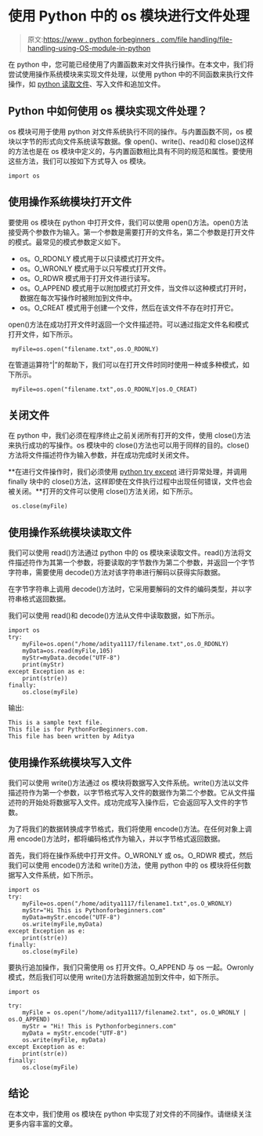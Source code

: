 # 使用 Python 中的 os 模块进行文件处理

> 原文:[https://www . python forbeginners . com/file handling/file-handling-using-OS-module-in-python](https://www.pythonforbeginners.com/filehandling/file-handling-using-os-module-in-python)

在 python 中，您可能已经使用了内置函数来对文件执行操作。在本文中，我们将尝试使用操作系统模块来实现文件处理，以使用 python 中的不同函数来执行文件操作，如 [python 读取文件](https://www.pythonforbeginners.com/files/reading-and-writing-files-in-python)、写入文件和追加文件。

## Python 中如何使用 os 模块实现文件处理？

os 模块可用于使用 python 对文件系统执行不同的操作。与内置函数不同，os 模块以字节的形式向文件系统读写数据。像 open()、write()、read()和 close()这样的方法也是在 os 模块中定义的，与内置函数相比具有不同的规范和属性。要使用这些方法，我们可以按如下方式导入 os 模块。

```
import os
```

## 使用操作系统模块打开文件

要使用 os 模块在 python 中打开文件，我们可以使用 open()方法。open()方法接受两个参数作为输入。第一个参数是需要打开的文件名，第二个参数是打开文件的模式。最常见的模式参数定义如下。

*   os。O_RDONLY 模式用于以只读模式打开文件。
*   os。O_WRONLY 模式用于以只写模式打开文件。
*   os。O_RDWR 模式用于打开文件进行读写。
*   os。O_APPEND 模式用于以附加模式打开文件，当文件以这种模式打开时，数据在每次写操作时被附加到文件中。
*   os。O_CREAT 模式用于创建一个文件，然后在该文件不存在时打开它。

open()方法在成功打开文件时返回一个文件描述符。可以通过指定文件名和模式打开文件，如下所示。

```
 myFile=os.open("filename.txt",os.O_RDONLY)
```

在管道运算符“|”的帮助下，我们可以在打开文件时同时使用一种或多种模式，如下所示。

```
 myFile=os.open("filename.txt",os.O_RDONLY|os.O_CREAT)
```

## 关闭文件

在 python 中，我们必须在程序终止之前关闭所有打开的文件，使用 close()方法来执行成功的写操作。os 模块中的 close()方法也可以用于同样的目的。close()方法将文件描述符作为输入参数，并在成功完成时关闭文件。

**在进行文件操作时，我们必须使用 [python try except](https://www.pythonforbeginners.com/error-handling/python-try-and-except) 进行异常处理，并调用 finally 块中的 close()方法，这样即使在文件执行过程中出现任何错误，文件也会被关闭。**打开的文件可以使用 close()方法关闭，如下所示。

```
 os.close(myFile)
```

## 使用操作系统模块读取文件

我们可以使用 read()方法通过 python 中的 os 模块来读取文件。read()方法将文件描述符作为其第一个参数，将要读取的字节数作为第二个参数，并返回一个字节字符串，需要使用 decode()方法对该字符串进行解码以获得实际数据。

在字节字符串上调用 decode()方法时，它采用要解码的文件的编码类型，并以字符串格式返回数据。

我们可以使用 read()和 decode()方法从文件中读取数据，如下所示。

```
import os
try:
    myFile=os.open("/home/aditya1117/filename.txt",os.O_RDONLY)
    myData=os.read(myFile,105)
    myStr=myData.decode("UTF-8")
    print(myStr)
except Exception as e:
    print(str(e))
finally:
    os.close(myFile)
```

输出:

```
This is a sample text file.
This file is for PythonForBeginners.com.
This file has been written by Aditya
```

## 使用操作系统模块写入文件

我们可以使用 write()方法通过 os 模块将数据写入文件系统。write()方法以文件描述符作为第一个参数，以字节格式写入文件的数据作为第二个参数。它从文件描述符的开始处将数据写入文件。成功完成写入操作后，它会返回写入文件的字节数。

为了将我们的数据转换成字节格式，我们将使用 encode()方法。在任何对象上调用 encode()方法时，都将编码格式作为输入，并以字节格式返回数据。

首先，我们将在操作系统中打开文件。O_WRONLY 或 os。O_RDWR 模式，然后我们可以使用 encode()方法和 write()方法，使用 python 中的 os 模块将任何数据写入文件系统，如下所示。

```
import os
try:
    myFile=os.open("/home/aditya1117/filename1.txt",os.O_WRONLY)
    myStr="Hi This is Pythonforbeginners.com"
    myData=myStr.encode("UTF-8")
    os.write(myFile,myData)
except Exception as e:
    print(str(e))
finally:
    os.close(myFile)
```

要执行追加操作，我们只需使用 os 打开文件。O_APPEND 与 os 一起。Owronly 模式，然后我们可以使用 write()方法将数据追加到文件中，如下所示。

```
import os

try:
    myFile = os.open("/home/aditya1117/filename2.txt", os.O_WRONLY | os.O_APPEND)
    myStr = "Hi! This is Pythonforbeginners.com"
    myData = myStr.encode("UTF-8")
    os.write(myFile, myData)
except Exception as e:
    print(str(e))
finally:
    os.close(myFile)
```

## 结论

在本文中，我们使用 os 模块在 python 中实现了对文件的不同操作。请继续关注更多内容丰富的文章。